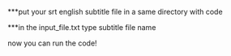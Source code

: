***put your srt english subtitle file in a same directory with code

***in the input_file.txt type subtitle file name

now you can run the code!
